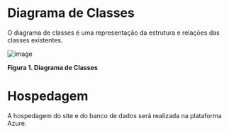 # Diagrama de Classes

O diagrama de classes é uma representação da estrutura e relações das classes existentes.

![image](https://github.com/ICEI-PUC-Minas-PMV-ADS/pmv-ads-2023-2-e2-proj-int-t1-time2-futebol/assets/128739177/e32a4a0c-438a-4645-b9fc-b79bfdf608a3)

**Figura 1. Diagrama de Classes**

# Hospedagem

A hospedagem do site e do banco de dados será realizada na plataforma Azure.
